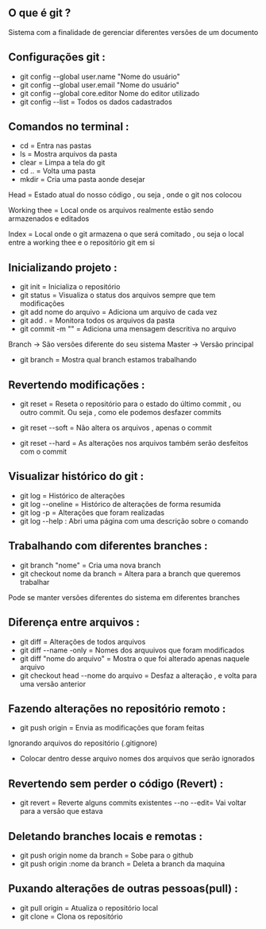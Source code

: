 ## O que é git ?

Sistema com a finalidade de gerenciar diferentes versões de um documento

## Configurações git :

- git config --global user.name "Nome do usuário"
- git config --global user.email "Nome do usuário"
- git config --global core.editor Nome do editor utilizado
- git config --list = Todos os dados cadastrados

## Comandos no terminal :

- cd = Entra nas pastas
- ls = Mostra arquivos da pasta
- clear = Limpa a tela do git 
- cd .. = Volta uma pasta
- mkdir = Cria uma pasta aonde desejar

Head = Estado atual do nosso código , ou seja , onde o git nos colocou

Working thee = Local onde os arquivos realmente estão sendo armazenados e editados

Index = Local onde o git armazena o que será comitado , ou seja o local entre a working thee e o repositório git em si


## Inicializando projeto : 

- git init = Inicializa o repositório
- git status = Visualiza o status dos arquivos sempre que tem modificações
- git add nome do arquivo = Adiciona um arquivo de cada vez
- git add . = Monitora todos os arquivos da pasta
- git commit -m "" = Adiciona uma mensagem descritiva no arquivo

Branch -> São versões diferente do seu sistema 
Master -> Versão principal

- git branch = Mostra qual branch estamos trabalhando

## Revertendo modificações :

- git reset = Reseta o repositório para o estado do último commit , ou outro commit. Ou seja , como ele podemos desfazer commits

- git reset --soft = Não altera os arquivos , apenas o commit
- git reset --hard = As alterações nos arquivos também serão desfeitos com o commit

## Visualizar histórico do git :

- git log = Histórico de alterações
- git log --oneline = Histórico de alterações de forma resumida
- git log -p = Alterações que foram realizadas 
- git log --help : Abri uma página com uma descrição sobre o comando

## Trabalhando com diferentes branches :

- git branch "nome" = Cria uma nova branch
- git checkout nome da branch  = Altera para a branch que queremos trabalhar

Pode se manter versões diferentes do sistema em diferentes branches


## Diferença entre arquivos :

- git diff = Alterações de todos arquivos
- git diff --name -only = Nomes dos arquuivos que foram modificados
- git diff "nome do arquivo" = Mostra o que foi alterado apenas naquele arquivo
- git checkout head --nome do arquivo = Desfaz a alteração , e volta para uma versão anterior

## Fazendo alterações no repositório remoto : 

- git push origin = Envia as modificações que foram feitas 

Ignorando arquivos do repositório (.gitignore)

- Colocar dentro desse arquivo nomes dos arquivos que serão ignorados

## Revertendo sem perder o código (Revert) :

- git revert = Reverte alguns commits existentes --no --edit= Vai voltar para a versão que estava

## Deletando branches locais e remotas :

- git push origin nome da branch = Sobe para o github
- git push origin :nome da branch = Deleta a branch da maquina

## Puxando alterações de outras pessoas(pull) :

- git pull origin = Atualiza o repositório local
- git clone = Clona os repositório


